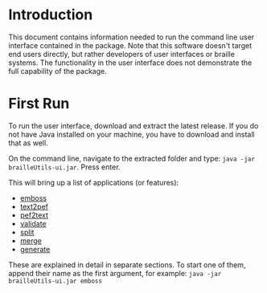 # Introduction #
This document contains information needed to run the command line user interface contained in the package. Note that this software doesn't target end users directly, but rather developers of user interfaces or braille systems. The functionality in the user interface does not demonstrate the full capability of the package.

# First Run #
To run the user interface, download and extract the latest release. If you do not have Java installed on your machine, you have to download and install that as well.

On the command line, navigate to the extracted folder and type:
`java -jar brailleUtils-ui.jar`. Press enter.

This will bring up a list of applications (or features):
  * [emboss](Emboss.md)
  * [text2pef](TextToPef.md)
  * [pef2text](PefToText.md)
  * [validate](ValidatePef.md)
  * [split](SplitPef.md)
  * [merge](MergePef.md)
  * [generate](GeneratePef.md)

These are explained in detail in separate sections.
To start one of them, append their name as the first argument, for example:
`java -jar brailleUtils-ui.jar emboss`